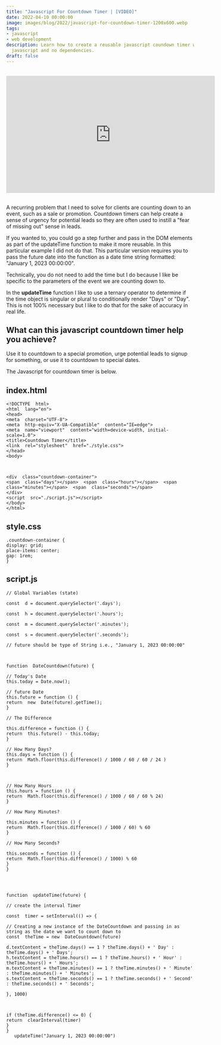 ```yaml
---
title: "Javascript For Countdown Timer | [VIDEO]"
date: 2022-04-10 00:00:00
image: images/blog/2022/javascript-for-countdown-timer-1200x600.webp
tags:
- javascript
- web development
description: Learn how to create a reusable javascript coundown timer with vanilla
  javascript and no dependencies.
draft: false
---
```


<iframe width="560" height="315" src="https://www.youtube-nocookie.com/embed/BLe9v1G7swc" title="YouTube video player" frameborder="0" style="margin: 1rem auto;" allow="accelerometer; autoplay; clipboard-write; encrypted-media; gyroscope; picture-in-picture" allowfullscreen loading="lazy"></iframe>


A recurring problem that I need to solve for clients are counting down to an event, such as a sale or promotion.  Countdown timers can help create a sense of urgency for potential leads so they are often used to instill a "fear of missing out" sense in leads.  

If you wanted to, you could go a step further and pass in the DOM elements as part of the updateTime function to make it more reusable.  In this particular example I did not do that.  This particular version requires you to pass the future date into the function as a date time string formatted: "January 1, 2023 00:00:00".  

Technically, you do not need to add the time but I do because I like be specific to the parameters of the event we are counting down to.

In the __updateTime__ function I like to use a ternary operator to determine if the time object is singular or plural to conditionally render "Days" or "Day".  This is not 100% necessary but I like to do that for the sake of accuracy in real life.  

## What can this javascript countdown timer help you achieve?  

Use it to countdown to a special promotion, urge potential leads to signup for something, or use it to countdown to special dates.  

The Javascript for countdown timer is below.  


## index.html

```
<!DOCTYPE  html>
<html  lang="en">
<head>
<meta  charset="UTF-8">
<meta  http-equiv="X-UA-Compatible"  content="IE=edge">
<meta  name="viewport"  content="width=device-width, initial-scale=1.0">
<title>Countdown Timer</title>
<link  rel="stylesheet"  href="./style.css">
</head>
<body>

  

<div  class="countdown-container">
<span  class="days"></span>  <span  class="hours"></span>  <span  class="minutes"></span>  <span  class="seconds"></span>
</div>
<script  src="./script.js"></script>
</body>
</html>
```

## style.css

```
.countdown-container {
display: grid;
place-items: center;
gap: 1rem;
}
```

## script.js

    // Global Variables (state)
        
    const  d = document.querySelector('.days');
    
    const  h = document.querySelector('.hours');
    
    const  m = document.querySelector('.minutes');
    
    const  s = document.querySelector('.seconds');     
    
    // future should be type of String i.e., "January 1, 2023 00:00:00"    
      
      
    
    function  DateCountdown(future) {     
    
    // Today's Date    
    this.today = Date.now();      
    
    // future Date    
    this.future = function () {    
    return  new  Date(future).getTime();    
    } 
    
    // The Difference      
    
    this.difference = function () {    
    return  this.future() - this.today;    
    }   
    
    // How Many Days?    
    this.days = function () {    
    return  Math.floor(this.difference() / 1000 / 60 / 60 / 24 )    
    }
    
      
    
    // How Many Hours    
    this.hours = function () {    
    return  Math.floor(this.difference() / 1000 / 60 / 60 % 24)    
    }     
    
    // How Many Minutes?     
    
    this.minutes = function () {    
    return  Math.floor(this.difference() / 1000 / 60) % 60    
    }   
    
    // How Many Seconds?      
    
    this.seconds = function () {    
    return  Math.floor(this.difference() / 1000) % 60    
    }    
    }
    
      
      
    
    function  updateTime(future) {   
    
    // create the interval Timer     
    
    const  timer = setInterval(() => { 
    
    // Creating a new instance of the DateCountdown and passing in as string as the date we want to count down to    
    const  theTime = new  DateCountdown(future)   
    
    d.textContent = theTime.days() == 1 ? theTime.days() + ' Day' : theTime.days() + ' Days';    
    h.textContent = theTime.hours() == 1 ? theTime.hours() + ' Hour' : theTime.hours() + ' Hours';    
    m.textContent = theTime.minutes() == 1 ? theTime.minutes() + ' Minute' : theTime.minutes() + ' Minutes';    
    s.textContent = theTime.seconds() == 1 ? theTime.seconds() + ' Second' : theTime.seconds() + ' Seconds';   
    
    }, 1000)
    
      
    
    if (theTime.difference() <= 0) {   
    return  clearInterval(timer)    
    }    
    }
       updateTime("January 1, 2023 00:00:00")


